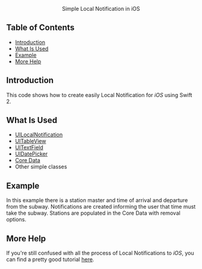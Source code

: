 <p align="center">
Simple Local Notification in iOS
</p>

## Table of Contents

- [Introduction](#introduction)
- [What Is Used](#what-is-used)
- [Example](#example)
- [More Help](#more-help)

## Introduction

This code shows how to create easily Local Notification for *iOS* using Swift 2.

## What Is Used

- [UILocalNotification](https://developer.apple.com/library/ios/documentation/iPhone/Reference/UILocalNotification_Class/)
- [UITableView](https://developer.apple.com/library/ios/documentation/UIKit/Reference/UITableView_Class/)
- [UITextField](https://developer.apple.com/library/ios/documentation/UIKit/Reference/UITextField_Class/)
- [UIDatePicker](https://developer.apple.com/library/ios/documentation/UIKit/Reference/UIDatePicker_Class/)
- [Core Data](https://developer.apple.com/library/watchos/documentation/Cocoa/Conceptual/CoreData/index.html)
- Other simple classes

## Example

In this example there is a station master and time of arrival and departure from the subway. Notifications are created informing the user that time must take the subway. Stations are populated in the Core Data with removal options.

## More Help

If you're still confused with all the process of Local Notifications to *iOS*, you can find a pretty good tutorial [here](http://www.appcoda.com/local-notifications-ios8/).

